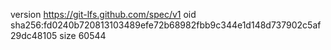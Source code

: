 version https://git-lfs.github.com/spec/v1
oid sha256:fd0240b720813103489efe72b68982fbb9c344e1d148d737902c5af29dc48105
size 60544
